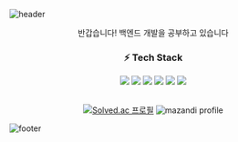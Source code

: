 ![header](https://capsule-render.vercel.app/api?type=waving&color=B3C734&height=250&section=header&text=Miji's%20GitHub!&&animation=scaleIn&fontSize=65&desc=Hello,%20This%20is&descAlign=50&descAlignY=25&descSize=25)

<div align=center>
반갑습니다! 백엔드 개발을 공부하고 있습니다
<br>

### :zap: Tech Stack
<img src="https://img.shields.io/badge/java-F01A30?style=for-the-badge&logo=java&logoColor=white">
<img src="https://img.shields.io/badge/spring-6DB33F?style=for-the-badge&logo=spring&logoColor=white">
<img src="https://img.shields.io/badge/springboot-6DB33F?style=for-the-badge&logo=springboot&logoColor=white">
<img src="https://img.shields.io/badge/mysql-4479A1?style=for-the-badge&logo=mysql&logoColor=white">
<img src="https://img.shields.io/badge/docker-2496ED?style=for-the-badge&logo=docker&logoColor=white">
<img src="https://img.shields.io/badge/AWS EC2-FF9900?style=for-the-badge&logo=amazonec2&logoColor=white">
<br><br>


[![Solved.ac
프로필](http://mazassumnida.wtf/api/generate_badge?boj=greente)](https://solved.ac/{handle})
![mazandi profile](http://mazandi.herokuapp.com/api?handle=greente&theme=warm)
</div>

![footer](https://capsule-render.vercel.app/api?type=waving&color=B3C734&section=footer)
